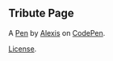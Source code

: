 Tribute Page
------------


A [Pen](http://codepen.io/ayrenay/pen/rLEwRq) by [Alexis](http://codepen.io/ayrenay) on [CodePen](http://codepen.io/).

[License](http://codepen.io/ayrenay/pen/rLEwRq/license).
